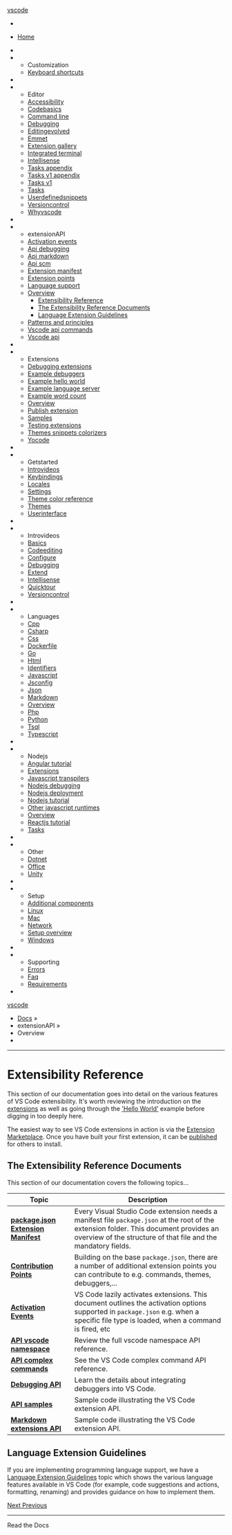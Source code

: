 <a href="../../index.html" class="icon icon-home">vscode</a>

-

- [Home](../../index.html)

-

- - Customization
  - [Keyboard shortcuts](../../customization/keyboard-shortcuts/index.html)

-

- - Editor
  - [Accessibility](../../editor/accessibility/index.html)
  - [Codebasics](../../editor/codebasics/index.html)
  - [Command line](../../editor/command-line/index.html)
  - [Debugging](../../editor/debugging/index.html)
  - [Editingevolved](../../editor/editingevolved/index.html)
  - [Emmet](../../editor/emmet/index.html)
  - [Extension gallery](../../editor/extension-gallery/index.html)
  - [Integrated terminal](../../editor/integrated-terminal/index.html)
  - [Intellisense](../../editor/intellisense/index.html)
  - [Tasks appendix](../../editor/tasks-appendix/index.html)
  - [Tasks v1 appendix](../../editor/tasks-v1-appendix/index.html)
  - [Tasks v1](../../editor/tasks-v1/index.html)
  - [Tasks](../../editor/tasks/index.html)
  - [Userdefinedsnippets](../../editor/userdefinedsnippets/index.html)
  - [Versioncontrol](../../editor/versioncontrol/index.html)
  - [Whyvscode](../../editor/whyvscode/index.html)

-

- - extensionAPI
  - [Activation events](../activation-events/index.html)
  - [Api debugging](../api-debugging/index.html)
  - [Api markdown](../api-markdown/index.html)
  - [Api scm](../api-scm/index.html)
  - [Extension manifest](../extension-manifest/index.html)
  - [Extension points](../extension-points/index.html)
  - [Language support](../language-support/index.html)
  - <a href="index.html" class="current">Overview</a>
    - [Extensibility Reference](#extensibility-reference)
    - <a href="#the-extensibility-reference-documents" class="toctree-l4">The Extensibility Reference Documents</a>
    - <a href="#language-extension-guidelines" class="toctree-l4">Language Extension Guidelines</a>
  - [Patterns and principles](../patterns-and-principles/index.html)
  - [Vscode api commands](../vscode-api-commands/index.html)
  - [Vscode api](../vscode-api/index.html)

-

- - Extensions
  - [Debugging extensions](../../extensions/debugging-extensions/index.html)
  - [Example debuggers](../../extensions/example-debuggers/index.html)
  - [Example hello world](../../extensions/example-hello-world/index.html)
  - [Example language server](../../extensions/example-language-server/index.html)
  - [Example word count](../../extensions/example-word-count/index.html)
  - [Overview](../../extensions/overview/index.html)
  - [Publish extension](../../extensions/publish-extension/index.html)
  - [Samples](../../extensions/samples/index.html)
  - [Testing extensions](../../extensions/testing-extensions/index.html)
  - [Themes snippets colorizers](../../extensions/themes-snippets-colorizers/index.html)
  - [Yocode](../../extensions/yocode/index.html)

-

- - Getstarted
  - [Introvideos](../../getstarted/introvideos/index.html)
  - [Keybindings](../../getstarted/keybindings/index.html)
  - [Locales](../../getstarted/locales/index.html)
  - [Settings](../../getstarted/settings/index.html)
  - [Theme color reference](../../getstarted/theme-color-reference/index.html)
  - [Themes](../../getstarted/themes/index.html)
  - [Userinterface](../../getstarted/userinterface/index.html)

-

- - Introvideos
  - [Basics](../../introvideos/basics/index.html)
  - [Codeediting](../../introvideos/codeediting/index.html)
  - [Configure](../../introvideos/configure/index.html)
  - [Debugging](../../introvideos/debugging/index.html)
  - [Extend](../../introvideos/extend/index.html)
  - [Intellisense](../../introvideos/intellisense/index.html)
  - [Quicktour](../../introvideos/quicktour/index.html)
  - [Versioncontrol](../../introvideos/versioncontrol/index.html)

-

- - Languages
  - [Cpp](../../languages/cpp/index.html)
  - [Csharp](../../languages/csharp/index.html)
  - [Css](../../languages/css/index.html)
  - [Dockerfile](../../languages/dockerfile/index.html)
  - [Go](../../languages/go/index.html)
  - [Html](../../languages/html/index.html)
  - [Identifiers](../../languages/identifiers/index.html)
  - [Javascript](../../languages/javascript/index.html)
  - [Jsconfig](../../languages/jsconfig/index.html)
  - [Json](../../languages/json/index.html)
  - [Markdown](../../languages/markdown/index.html)
  - [Overview](../../languages/overview/index.html)
  - [Php](../../languages/php/index.html)
  - [Python](../../languages/python/index.html)
  - [Tsql](../../languages/tsql/index.html)
  - [Typescript](../../languages/typescript/index.html)

-

- - Nodejs
  - [Angular tutorial](../../nodejs/angular-tutorial/index.html)
  - [Extensions](../../nodejs/extensions/index.html)
  - [Javascript transpilers](../../nodejs/javascript-transpilers/index.html)
  - [Nodejs debugging](../../nodejs/nodejs-debugging/index.html)
  - [Nodejs deployment](../../nodejs/nodejs-deployment/index.html)
  - [Nodejs tutorial](../../nodejs/nodejs-tutorial/index.html)
  - [Other javascript runtimes](../../nodejs/other-javascript-runtimes/index.html)
  - [Overview](../../nodejs/overview/index.html)
  - [Reactjs tutorial](../../nodejs/reactjs-tutorial/index.html)
  - [Tasks](../../nodejs/tasks/index.html)

-

- - Other
  - [Dotnet](../../other/dotnet/index.html)
  - [Office](../../other/office/index.html)
  - [Unity](../../other/unity/index.html)

-

- - Setup
  - [Additional components](../../setup/additional-components/index.html)
  - [Linux](../../setup/linux/index.html)
  - [Mac](../../setup/mac/index.html)
  - [Network](../../setup/network/index.html)
  - [Setup overview](../../setup/setup-overview/index.html)
  - [Windows](../../setup/windows/index.html)

-

- - Supporting
  - [Errors](../../supporting/errors/index.html)
  - [Faq](../../supporting/faq/index.html)
  - [Requirements](../../supporting/requirements/index.html)

-



[vscode](../../index.html)

- [Docs](../../index.html) »
- extensionAPI »
- Overview
-

---

# Extensibility Reference

This section of our documentation goes into detail on the various features of VS Code extensibility. It's worth reviewing the introduction on the [extensions](https://vscode.readthedocs.io/docs/extensions/overview.md) as well as going through the ['Hello World'](https://vscode.readthedocs.io/docs/extensions/example-hello-world.md) example before digging in too deeply here.

The easiest way to see VS Code extensions in action is via the [Extension Marketplace](https://vscode.readthedocs.io/docs/editor/extension-gallery.md). Once you have built your first extension, it can be [published](https://vscode.readthedocs.io/docs/extensions/publish-extension.md) for others to install.

## The Extensibility Reference Documents

This section of our documentation covers the following topics...

<table><thead><tr class="header"><th>Topic</th><th>Description</th></tr></thead><tbody><tr class="odd"><td><strong><a href="https://vscode.readthedocs.io/docs/extensionAPI/extension-manifest.md">package.json Extension Manifest</a></strong></td><td>Every Visual Studio Code extension needs a manifest file <code>package.json</code> at the root of the extension folder. This document provides an overview of the structure of that file and the mandatory fields.</td></tr><tr class="even"><td><strong><a href="https://vscode.readthedocs.io/docs/extensionAPI/extension-points.md">Contribution Points</a></strong></td><td>Building on the base <code>package.json</code>, there are a number of additional extension points you can contribute to e.g. commands, themes, debuggers,...</td></tr><tr class="odd"><td><strong><a href="https://vscode.readthedocs.io/docs/extensionAPI/activation-events.md">Activation Events</a></strong></td><td>VS Code lazily activates extensions. This document outlines the activation options supported in <code>package.json</code> e.g. when a specific file type is loaded, when a command is fired, etc</td></tr><tr class="even"><td><strong><a href="https://vscode.readthedocs.io/docs/extensionAPI/vscode-api.md">API vscode namespace</a></strong></td><td>Review the full vscode namespace API reference.</td></tr><tr class="odd"><td><strong><a href="https://vscode.readthedocs.io/docs/extensionAPI/vscode-api-commands.md">API complex commands</a></strong></td><td>See the VS Code complex command API reference.</td></tr><tr class="even"><td><strong><a href="https://vscode.readthedocs.io/docs/extensionAPI/api-debugging.md">Debugging API</a></strong></td><td>Learn the details about integrating debuggers into VS Code.</td></tr><tr class="odd"><td><strong><a href="https://github.com/Microsoft/vscode-extension-samples">API samples</a></strong></td><td>Sample code illustrating the VS Code extension API.</td></tr><tr class="even"><td><strong><a href="https://vscode.readthedocs.io/docs/extensionAPI/api-markdown.md">Markdown extensions API</a></strong></td><td>Sample code illustrating the VS Code extension API.</td></tr></tbody></table>

## Language Extension Guidelines

If you are implementing programming language support, we have a [Language Extension Guidelines](https://vscode.readthedocs.io/docs/extensionAPI/language-support.md) topic which shows the various language features available in VS Code (for example, code suggestions and actions, formatting, renaming) and provides guidance on how to implement them.

<a href="../patterns-and-principles/index.html" class="btn btn-neutral float-right" title="Patterns and principles">Next <span class="icon icon-circle-arrow-right"></span></a> <a href="../language-support/index.html" class="btn btn-neutral" title="Language support"><span class="icon icon-circle-arrow-left"></span> Previous</a>

---

<span class="rst-current-version" toggle="rst-current-version"> <span class="fa fa-book"> Read the Docs</span> <span class="fa fa-caret-down"></span> </span>
